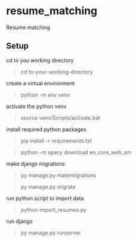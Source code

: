 # resume_matching
Resume matching

## Setup
cd to you working directory

> cd to-your-working-directory

create a virtual environment

> python -m env venv

activate the python venv

> source venv/Scripts/activate.bat

install required python packages

> pip install -r requirements.txt

> python -m spacy download en_core_web_sm

make django migrations

> py manage.py makemigrations

> py manage.py migrate

run python script to import data

> python import_resumes.py

run django 

>py manage.py runserver
